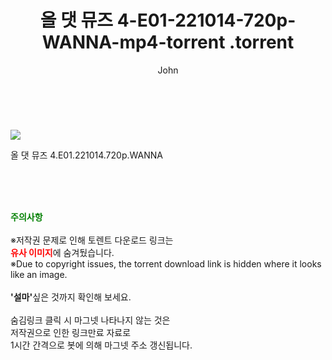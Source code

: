 ﻿---
layout: post
title:  "                   올 댓 뮤즈 4-E01-221014-720p-WANNA-mp4-torrent                .torrent"
author: John
categories: [ TV ]
tags: [  ]
image: https://torrentrj58.com/uploadfile/full/a6c1eb4eae6377b3214a1a821b18400ea2023342.jpg 
description: "                   올 댓 뮤즈 4-E01-221014-720p-WANNA-mp4-torrent                 torrent 정보 공유"
toc: true
toc_sticky: true
---

<br>
<p><img src="https://torrentrj58.com/uploadfile/full/a6c1eb4eae6377b3214a1a821b18400ea2023342.jpg"/></p>
 올 댓 뮤즈 4.E01.221014.720p.WANNA  
    
<br><br><br>
<p data-ke-size="size16"><b><span style="color: green;">주의사항</span></b><br /><br />※저작권 문제로 인해 토렌트 다운로드 링크는<br /><b><span style="color: red;">유사 이미지</span></b>에 숨겨뒀습니다.<br />※Due to copyright issues, the torrent download link is hidden where it looks like an image.<br /><br /><b>'설마'</b>싶은 것까지 확인해 보세요.<br /><br />숨김링크 클릭 시 마그넷 나타나지 않는 것은<br />저작권으로 인한 링크만료 자료로<br />1시간 간격으로 봇에 의해 마그넷 주소 갱신됩니다.</p>
